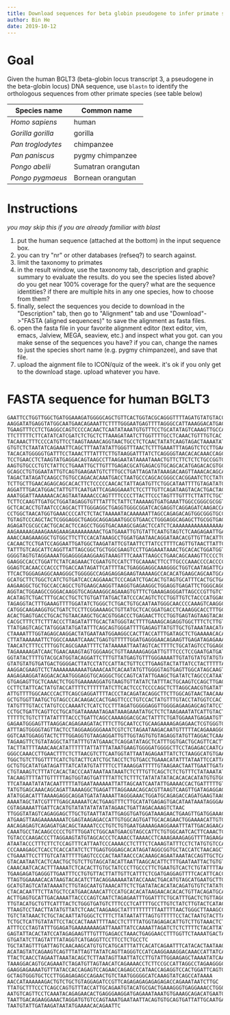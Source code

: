 ```yaml
---
title: Download sequences for beta globin pseudogene to infer primate species phylogeny
author: Bin He
date: 2019-10-12
---
```


# Goal
Given the human BGLT3 (beta-globin locus transcript 3, a pseudogene in the beta-globin locus) DNA sequence, use `blastn` to identify the orthologous sequences from other primate species (see table below)

| Species name | Common name |
|--------------|-------------|
| _Homo sapiens_ | human |
| _Gorilla gorilla_ | gorilla |
| _Pan troglodytes_ | chimpanzee |
| _Pan paniscus_ | pygmy chimpanzee |
| _Pongo abelii_ | Sumatran orangutan |
| _Pongo pygmaeus_ | Bornean orangutan |

# Instructions
_you may skip this if you are already familiar with blast_

1. put the human sequence (attached at the bottom) in the input sequence box.
2. you can try "nr" or other databases (refseq?) to search against.
3. limit the taxonomy to primates
4. in the result window, use the taxonomy tab, description and graphic summary to evaluate the results. do you see the species listed above? do you get near 100% coverage for the query? what are the sequence identities? if there are multiple hits in any one species, how to choose from them?
5. finally, select the sequences you decide to download in the "Description" tab, then go to "Alignment" tab and use "Download"->"FASTA (aligned sequences)" to save the alignment as fasta files.
6. open the fasta file in your favorite alignment editor (text editor, vim, emacs, Jalview, MEGA, seaview, etc.) and inspect what you got. can you make sense of the sequences you have? if you can, change the names to just the species short name (e.g. pygmy chimpanzee), and save that file.
7. upload the aignment file to ICON/quiz of the week. it's ok if you only get to the download stage. upload whatever you have.

# FASTA sequence for human BGLT3
```fasta
GAATTCCTGGTTGGCTGATGGAAAGATGGGGCAGCTGTTCACTGGTACGCAGGGTTTTAGATGTATGTACCT
AAGGATATGAGGTATGGCAATGAACAGAAATTCTTTTGGGAATGAGTTTTAGGGCCATTAAAGGACATGACC
TGAAGTTTCCTCTGAGGCCAGTCCCCACAACTCAATATAAATGTGTTTCCTGCATATAGTCAAAGTTGCCAC
TTCTTTTTCTTCATATCATCGATCTCTGCTCTTAAAGATAATCTTGGTTTTGCCTCAAACTGTTTGTCAC
TACAAACTTTCCCCATGTTCCTAAGTAAAACAGGTAACTGCCTCTCAACTATATCAAGTAGACTAAAATATT
GTGTCTCTAATATCAGAAATTCAGCTTTAATATATTGGGTTTAACTCTTTGAAATTTAGAGTCTCCTTGAAA
TACACATGGGGGTGATTTCCTAAACTTTATTTCTTGTAAGGATTTATCTCAGGGGTAACACACAAACCAGCA
TCCTGAACCTCTAAGTATGAGGACAGTAAGCCTTAAGAATATAAAATAAACTGTTCTTCTCTCTGCCGGTGG
AAGTGTGCCCTGTCTATTCCTGAAATTGCTTGTTTGAGACGCATGAGACGTGCAGCACATGAGACACGTGCA
GCAGCCTGTGGAATATTGTCAGTGAAGAATGTCTTTGCCTGATTAGATATAAAGACAAGTTAAACACAGCAT
TAGACTATAGATCAAGCCTGTGCCAGACACAAATGACCTAATGCCCAGCACGGGCCACGGAATCTCCTATCC
TCTTGCTTGAACAGAGCAGCACACTTCTCCCCCAACACTATTAGATGTTCTGGCATAATTTTGTAGATATGT
AGGATTTGACATGGACTATTGTTCAATGATTCAGAGGAAATCTCCTTTGTTCAGATAAGTACACTGACTACT
AAATGGATTAAAAAACACAGTAATAAAACCCAGTTTTCCCCTTACTTCCCTAGTTTGTTTCTTATTCTGCTT
TCTTCCAAGTTGATGCTGGATAGAGGTGTTTATTTCTATTCTAAAAAGTGATGAAATTGGCCGGGCGCGGTG
GCTCACACCTGTAATCCCAGCACTTTGGGAGGCTGAGGTGGGCGGATCACGAGGTCAGGAGATCAAGACCAT
CCTGGCTAACATGGTGAAACCCCATCTCTACTAAAAATACAAAAAATTAGCCAGAGACAGTGGCGGGTGCC
TGTAGTCCCAGCTACTCGGGAGGCTGAGGCAGGAGAATGGCGTGAACCTGGGAGGCAGAGCTTGCGGTGAGC
AGAGATCGCGCCACTGCACACTCCAGCCTGGGTGACAAAGCGAGACTCCATCTCAAAAAAAAAAAAAAAAAA
AAGAAAAAGAAAGAAAGAAAGAAAAAAAAACTGATGAAATTGTGTATTCAATGTAGTCTCAAGAGAATTGA
AAACCAAGAAAGGCTGTGGCTTCTTCCACATAAAGCCTGGATGAATAACAGGATAACACGTTGTTACATTGT
CACAACTCCTGATCCAGGAATTGATGGCTAAGATATTCGTAATTCTTATCCTTTTCAGTTGTAACTTATTCC
TATTTGTCAGCATTCAGGTTATTAGCGGCTGCTGGCGAAGTCCTTGAGAAATAAACTGCACACTGGATGGTG
GGGGTAGTGTAGGAAAATGGAGGGGAAGGAAGTAAAGTTTCAAATTAAGCCTGAACAGCAAAGTTCCCCTGA
GAAGGCCACCTGGATTCTATCAGAAACTCGAATGTCCATCTTGCAAAACTTCCTTGCCCAAACCCCACCCCT
GGAGTCACAACCCACCCTTGACCAATAGATTCATTTTACTGAGGGAGGCAAAGGGCTGGTCAATAGATTCAT
TTCACTGGGAGAGGCAAAGGGCTGGGGGCCAGAGAGGAGAAGTAAAAAGCCACACATGAAGCAGCAATGCAG
GCATGCTTCTGGCTCATCTGTGATCACCAGGAAACTCCCAGATCTGACACTGTAGTGCATTTCACTGCTGAC
AAGAAGGCTGCTGCCACCAGCCTGTGAAGCAAGGTTAAGGTGAGAAGGCTGGAGGTGAGATTCTGGGCAGGT
AGGTACTGGAAGCCGGGACAAGGTGCAGAAAGGCAGAAAGTGTTTCTGAAAGAGGGATTAGCCCGTTGTCTT
ACATAGTCTGACTTTGCACCTGCTCTGTGATTATGACTATCCCACAGTCTCCTGGTTGTCTACCCATGGACC
TAGAGGTACTTTGAAAGTTTTGGATATCTGGGCTCTGACTGTGCAATAATGGGCAACCCCAAAGTCAAGGCA
CATGGCAAGAAGGTGCTGATCTCCTTCGGAAAAGCTGTTATGCTCACGGATGACCTCAAAGGCACCTTTGCT
ACACTGAGTGACCTGCACTGTAACAAGCTGCACGTGGACCCTGAGAACTTCCTGGTGAGTAGTAAGTACACT
CACGCTTTCTTCTTTACCCTTAGATATTTGCACTATGGGTACTTTTGAAAGCAGAGGTGGCTTTCTCTTGTG
TTATGAGTCAGCTATGGGATATGATATTTCAGCAGTGGGATTTTGAGAGTTATGTTGCTGTAAATAACATAA
CTAAAATTTGGTAGAGCAAGGACTATGAATAATGGAAGGCCACTTACCATTTGATAGCTCTGAAAAACACAT
CTTATAAAAAATTCTGGCCAAAATCAAACTGAGTGTTTTTGGATGAGGGAACAGAAGTTGAGATAGAGAAAA
TAACATCTTTCCTTTGGTCAGCGAAATTTTCTATAAAAATTAATAGTCACTTTTCTGCATAGTCCTGGAGGT
TAGAAAAAGATCAACTGAACAAAGTAGTGGGAAGCTGTTAAAAAGAGGATTGTTTCCCTCCGAATGATGAT
GGTATACTTTTGTACGCATGGTACAGGATTCTTTGTTATGAGTGTTTGGGAAAATTGTATGTATGTATGTAT
GTATGTATGTGATGACTGGGGACTTATCCTATCCATTACTGTTCCTTGAAGTACTATTATCCTACTTTTTAA
AAGGACGAAGTCTCTAAAAAAAAAAATGAAACAATCACAATATGTTGGGGTAGTGAGTTGGCATAGCAAGT
AAGAGAAGGATAGGACACAATGGGAGGTGCAGGGCTGCCAGTCATATTGAAGCTGATATCTAGCCCATAATG
GTGAGAGTTGCTCAAACTCTGGTGAAAAAGGATGTAAGTGTTATATCTATTTACTGCAAGTCCAGCTTGAGG
CCTTCTATTCACTATGTACCATTTTCTTTTTTATCTTCACTCCCTCCCCAGCTCTTAGGCAACGTGATATTG
ATTGTTTTGGCAACCCACTTCAGCGAGGATTTTACCCTACAGATACAGGCTTCTTGGCAGTAACTAACAAAT
GCTGTGGTTAATGCTGTAGCCCACAAGACCACTGAGTTCCCTGTCCACTATGTTTGTACCTATGGTCCAC
TATGTTTGTACCTATGTCCCAAAATCTCATCTCCTTTAGATGGGGGAGGTTGGGGAGAAGAGCAGTATCCTG
CCTGCTGATTCAGTTCCTGCATGATAAAAATAGAATAAAGAAATATGCTCTCTAAGAAATATCATTGTACTC
TTTTTCTGTCTTTATATTTTACCCTGATTCAGCCAAAAGGACGCACTATTTCTGATGGAAATGAGAATGTTG
GAGAATGGGAGTTTAAGGACAGAGAAGATACTTTCTTGCAATCCTGCAAGAAAAGAGAGAACTCGTGGGTGG
ATTTAGTGGGGTAGTTACTCCTAGGAAGGGGAAATCGTCTCTAGAATAAGACAATGTTTTTACAGAAAGGGA
GGTCAATGGAGGTACTCTTTGGAGGTGTAAGAGGATTGTTGGTAGTGTGTAGAGGTATGTTAGGACTCAAAT
TAGAAGTTCTGTATAGGCTATTATTTGTATGAAACTCAGGATATAGCTCATTTGGTGACTGCAGTTCACTTC
TACTTATTTTAAACAACATATTTTTTATTATTTATAATGAAGTGGGGATGGGGCTTCCTAGAGACCAATCAA
GGGCCAAACCTTGAACTTTCTCTTAACGTCTTCAATGGTATTAATAGAGAATTATCTCTAAGGCATGTGAAC
TGGCTGTCTTGGTTTTCATCTGTACTTCATCTGCTACCTCTGTGACCTGAAACATATTTATAATTCCATTAA
GCTGTGCATATGATAGATTTATCATATGTATTTTCCTTAAAGGATTTTTGTAAGAACTAATTGAATTGATAC
CTGTAAAGTCTTTATCACACTACCCAATAAATAATAAATCTCTTTGTTCAGCTCTCTGTTTCTATAAATATG
TACAAGTTTTATTGTTTTTAGTGGTAGTGATTTTATTCTCTTTCTATATATATACACACACATATGTGTGCA
TTCATAAATATATACAATTTTTATGAATAAAAAATTATTAGCAATCAATATTGAAAACCACTGATTTTTGTT
TATGTGAGCAAACAGCAGATTAAAAGGCTGAGATTTAGGAAACAGCACGTTAAGTCAAGTTGATAGAGGAGA
ATATGGACATTTAAAAGAGGCAGGATGATATAAAATTAGGGAAACTGGATGCAGAGACCAGATGAAGTAAGA
AAAATAGCTATCGTTTTGAGCAAAAATCACTGAAGTTTCTTGCATATGAGAGTGACATAATAAATAGGGAAA
CGTAGAAAATTGATTCACATGTATATATATATATAGAACTGATTAGACAAAGTCTAAC
TTGGGTATAGTCAGAGGAGCTTGCTGTAATTATATTGAGGTGATGGATAAAGAACTGAAGTTGATGGAAACA
ATGAAGTTAAGAAAAAAAATCGAGTAAGAGACCATTGTGGCAGTGATTGCACAGAACTGGAAAACATTGTGA
AACAGAGAGTCAGAGATGACAGCTAAAATCCCTGTCTGTGAATGAAAAGAAGGAAATTTATTGACAGAACAG
CAAATGCCTACAAGCCCCCTGTTTGGATCTGGCAATGAACGTAGCCATTCTGTGGCAATCACTTCAAACTCC
TGTACCCAAGACCCTTAGGAAGTATGTAGCACCCTCAAACCTAAAACCTCAAAGAAAGAGGTTTTAGAAGAT
ATAATACCCTTTCTTCTCCAGTTTCATTAATCCCAAAACCTCTTTCTCAAAGTATTTCCTCTATGTGTCCAC
CCCAAAGAGCTCACCTCACCATATCTCTTGAGTGGGAGCACATAGATAGGCGGTGCTACCATCTAACAGCTT
CTGAAATTCCTTTGTCATATTTTTGAGTCCCCACTAATAACCCACAAAGCAGAATAAATACCAGTTGCTCAT
GTACAATAATCACTCAACTGCTGTCTTGTAGCATACATTAATTAAGCACATTCTTTGAATAATTACTGTGTC
CAAACAATCACACTTTAAAATCTCACACTTGTGCTATCCCTTGCCCTTCTGAATGTCACTCTGTATTTTAAA
TGAAGAGATGAGGGTTGAATTTCCTGTGTTACTTATTGTTCATTTCTCGATGAGGAGTTTTCACATTCACCT
TTAGTGGAAAACACATAAGTACACATCTTACAGGAAAAATATACCAAACTGACATGTAGCATGAATGCTTGT
GCATGTAGTCATATAAAATCTTGTAGCAATGTAAACATTCTCTGATATACACATACAGATGTGTCTATATGT
CTACACAATTTCTTATGCTCCATGAACAAACATTCCATGCACACATAAGAACACACACTGTTACAGATGCAT
ACTTGAGTGCATTGACAAAATTACCCCAGTCAATCTAGAGAATTTGGATTTCTGCATTTGACTCTGTTAGCT
TTGTACATGCTGTTCATTTACTCTGGGTGATGTCTTTCCCTCATTTTGCCTTGTCTATCTTGTACTCATACT
TTAAGTCCTAACTTATATGTTATCTCAACTAAGAAGCTATTTTTTTTTTAATTTTAACTGGGCTTAAAGCCC
TGTCTATAAACTCTGCTACAATTATGGGCTCTTTCTTATAATATTTAGTGTTTTTCCTACTAATGTACTTAA
TCTGCTCATTGTATATTCCTACCACTAAATTTTAACCTCTTTTATGGTAGAGACATTGTCTTGTAAACTCTT
ATTTCCCTAGTATTTGGAGATGAAAAAAAAGATTAAATTATCCAAAATTAGATCTCTCTTTTCTACATTAT
GAGTATTACACTATCCATAGAGAAGTTTGTTTGAGACCTAAACTGAGGAACCTTTGGTTCTAAAATGACTAT
GTGATATCTTAGTATTTATAGGTCATGAGGTTCCTTCCTCTGCCTC
TGCTATAGTTTGATTAGTCAACAAGCATGTGTCATGCATTTATTCACATCAGAATTTCATACACTAATAAG
ACATAGTATCAGAAGTCAGTTTATTAGTTATATCAGTTAGGGTCCATCAAGGAAAGGACAAACCATTATCAG
TTACTCAACCTAGAATTAAATACAGCTCTTAATAGTTAATTATCCTTGTATTGGAAGAGCTAAAATATCAAA
TAAAGGACAGTGCAGAAATCTAGATGTTAGTAACATCAGAAAACCTCTTCCGCCATTAGGCCTAGAAGGGCA
GAAGGAGAAAATGTTTATACCACCAGAGTCCAGAACCAGAGCCCATAACCAGAGGTCCACTGGATTCAGTGA
GCTAGTGGGTGCTCCTTGGAGAGAGCCAGAACTGTCTAATGGGGGCATCAAAGTATCAGCCATAAAA
AACCATAAAAAAGACTGTCTGCTGTAGGAGATCCGTTCAGAGAGAGAGAGAGACCAGAAATAATCTTGC
TTATGCTTTCCCTCAGCCAGTGTTTACCATTGCAGAATGTACATGCGACTGAAAGGGTGAGGAAACCTGGGA
AATGTCAGTTCCTCAAATACAGAGAACACTGAGGGAAGGATGAGAAATAAATGTGAAAGCAGACATGAATGG
TAATTGACAGAAGGAAACTAGGATGTGTCCAGTAAATGAATAATTACAGTGTGCAGTGATTATTGCAATGAT
TAATGTATTGATAAGATAATATGAAAACACAGAATTC
```
